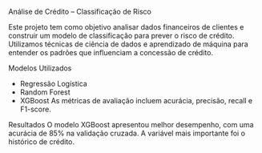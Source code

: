  Análise de Crédito – Classificação de Risco

Este projeto tem como objetivo analisar dados financeiros de clientes e construir um modelo de classificação para prever o risco de crédito. Utilizamos técnicas de ciência de dados e aprendizado de máquina para entender os padrões que influenciam a concessão de crédito.

Modelos Utilizados
- Regressão Logística
- Random Forest
- XGBoost
As métricas de avaliação incluem acurácia, precisão, recall e F1-score.

Resultados
O modelo XGBoost apresentou melhor desempenho, com uma acurácia de 85% na validação cruzada. A variável mais importante foi o histórico de crédito.


